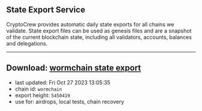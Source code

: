 ## State Export Service
CryptoCrew provides automatic daily state exports for all chains we validate. State export files can be used as genesis files and are a snapshot of the current blockchain state, including all validators, accounts, balances and delegations.

---
**Download: [wormchain state export](https://dl.ccvalidators.com/SERVICE/wormchain/wormchain_export_5450419.json)**
---

- last updated: Fri Oct 27 2023 13:05:35
- chain id: `wormchain`
- export height: `5450419`
- use for: airdrops, local tests, chain recovery
